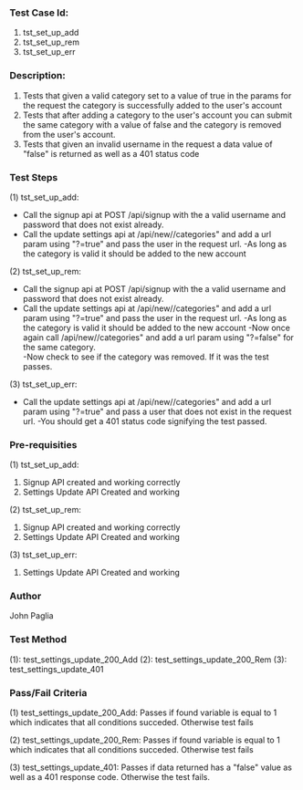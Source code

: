 ### Test Case Id: 
1. tst_set_up_add
2. tst_set_up_rem
3. tst_set_up_err

### Description:
1. Tests that given a valid category set to a value of true in the params for the request the category is successfully added to the user's account
2. Tests that after adding a category to the user's account you can submit the same category with a value of false and the category is removed from the user's account.
3. Tests that given an invalid username in the request a data value of "false" is returned as well as a 401 status code

### Test Steps
(1) tst_set_up_add: 
- Call the signup api at POST /api/signup with the a valid username and password that does not exist already.
- Call the update settings api at /api/new/<user>/categories" and add a url param using "?<category>=true" and pass the user in the request url.
-As long as the category is valid it should be added to the new account

(2) tst_set_up_rem:
- Call the signup api at POST /api/signup with the a valid username and password that does not exist already.
- Call the update settings api at /api/new/<user>/categories" and add a url param using "?<category>=true" and pass the user in the request url.
-As long as the category is valid it should be added to the new account
-Now once again call /api/new/<user>/categories" and add a url param using "?<category>=false" for the same category.  
-Now check to see if the category was removed. If it was the test passes.

(3) tst_set_up_err:
- Call the update settings api at /api/new/<user>/categories" and add a url param using "?<category>=true" and pass a user that does not exist in the request url.
-You should get a 401 status code signifying the test passed.

### Pre-requisities
(1) tst_set_up_add:
1. Signup API created and working correctly
2. Settings Update API Created and working

(2) tst_set_up_rem:
1. Signup API created and working correctly
2. Settings Update API Created and working

(3) tst_set_up_err:
1. Settings Update API Created and working

### Author
John Paglia

### Test Method
(1): test_settings_update_200_Add
(2): test_settings_update_200_Rem
(3): test_settings_update_401

### Pass/Fail Criteria

(1) test_settings_update_200_Add:
Passes if found variable is equal to 1 which indicates that all conditions succeded. Otherwise test fails

(2) test_settings_update_200_Rem:
Passes if found variable is equal to 1 which indicates that all conditions succeded. Otherwise test fails

(3) test_settings_update_401:
Passes if data returned has a "false" value as well as a 401 response code. Otherwise the test fails.